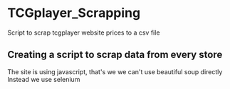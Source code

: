 # TCGplayer_Scrapping
Script to scrap tcgplayer website prices to a csv file

## Creating a script to scrap data from every store
The site is using javascript, that's we we can't use beautiful soup directly 
Instead we use selenium 
